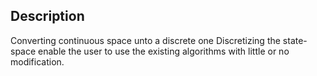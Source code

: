 ## Description 
Converting continuous space unto a discrete one 
Discretizing the state-space enable the user to use the existing algorithms with little or no modification. 
